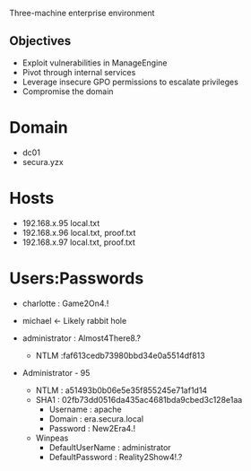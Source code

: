 Three-machine enterprise environment

## Objectives
- Exploit vulnerabilities in ManageEngine
- Pivot through internal services
- Leverage insecure GPO permissions to escalate privileges
- Compromise the domain

# Domain
- dc01
- secura.yzx

# Hosts

- 192.168.x.95    local.txt
- 192.168.x.96    local.txt, proof.txt
- 192.168.x.97    local.txt, proof.txt

# Users:Passwords
- charlotte : Game2On4.!

- michael                                         <- Likely rabbit hole

- administrator : Almost4There8.?
	- NTLM     :faf613cedb73980bbd34e0a5514df813

- Administrator - 95
	- NTLM     : a51493b0b06e5e35f855245e71af1d14
	- SHA1     : 02fb73dd0516da435ac4681bda9cbed3c128e1aa
         * Username : apache
         * Domain   : era.secura.local
         * Password : New2Era4.!
	- Winpeas
		- DefaultUserName              :  administrator
		- DefaultPassword               :  Reality2Show4!.?
